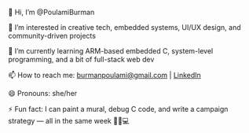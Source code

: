 👋 Hi, I’m @PoulamiBurman

👀 I’m interested in creative tech, embedded systems, UI/UX design, and community-driven projects

🌱 I’m currently learning ARM-based embedded C, system-level programming, and a bit of full-stack web dev

📫 How to reach me: [burmanpoulami@gmail.com](mailto:burmanpoulami05@gmail.com) | [LinkedIn](https://www.linkedin.com/in/poulamiburman)

😄 Pronouns: she/her

⚡ Fun fact: I can paint a mural, debug C code, and write a campaign strategy — all in the same week 🎨🧠💻


<!---
PoulamiBurman/PoulamiBurman is a ✨ special ✨ repository because its `README.md` (this file) appears on your GitHub profile.
You can click the Preview link to take a look at your changes.
--->
